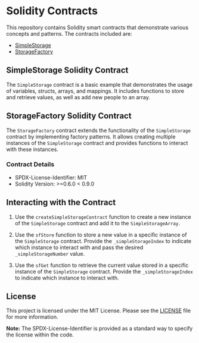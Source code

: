 # Solidity Contracts

This repository contains Solidity smart contracts that demonstrate various concepts and patterns. The contracts included are:

- [SimpleStorage](#simplestorage-solidity-contract)
- [StorageFactory](#storagefactory-solidity-contract)

## SimpleStorage Solidity Contract

The `SimpleStorage` contract is a basic example that demonstrates the usage of variables, structs, arrays, and mappings. It includes functions to store and retrieve values, as well as add new people to an array.

## StorageFactory Solidity Contract

The `StorageFactory` contract extends the functionality of the `SimpleStorage` contract by implementing factory patterns. It allows creating multiple instances of the `SimpleStorage` contract and provides functions to interact with these instances.

### Contract Details

- SPDX-License-Identifier: MIT
- Solidity Version: >=0.6.0 < 0.9.0

## Interacting with the Contract

1. Use the `createSimpleStorageContract` function to create a new instance of the `SimpleStorage` contract and add it to the `SimpleStorageArray`.

2. Use the `sfStore` function to store a new value in a specific instance of the `SimpleStorage` contract. Provide the `_simpleStorageIndex` to indicate which instance to interact with and pass the desired `_simpleStorageNumber` value.

3. Use the `sfGet` function to retrieve the current value stored in a specific instance of the `SimpleStorage` contract. Provide the `_simpleStorageIndex` to indicate which instance to interact with.


## License

This project is licensed under the MIT License. Please see the [LICENSE](LICENSE) file for more information.

**Note:** The SPDX-License-Identifier is provided as a standard way to specify the license within the code.
